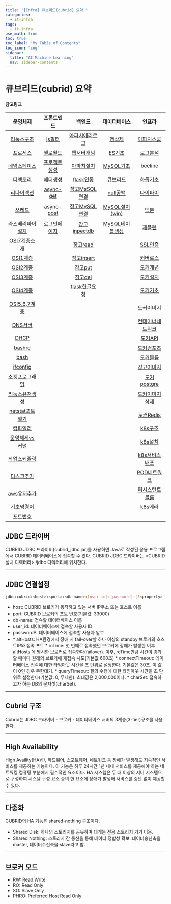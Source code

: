 ```yaml
---
title: "[Infra] 큐브리드(cubrid) 요약 " 
categories:
  - it-infra
tags:
  - it-infra
use_math: true
toc: true
toc_label: "My Table of Contents"
toc_icon: "cog"
sidebar:
  title: "AI Machine Learning"
  nav: sidebar-contents
---
```


# 큐브리드(cubrid) 요약

**참고링크**

| 운영체제 | 프론트엔드 | 백엔드 | 데이터베이스| 인프라 |
|:------:|:------:|:------:|:------:|:------:|
|[리눅스구조](https://losskatsu.github.io/os-kernel/os-linux-structure) | [js필터](https://losskatsu.github.io/frontend/js-map-reduce-filter/) | [아파치에러로그](https://losskatsu.github.io/it-infra/apache-error-log/) | [행삭제](https://losskatsu.github.io/it-infra/sqldelete/) | [아파치스쿱](https://losskatsu.github.io/it-infra/sqoop/) |
|[프로세스](https://losskatsu.github.io/os-kernel/os-process/) | [헬로월드](https://losskatsu.github.io/frontend/react-helloworld/) | [웹서버개념](https://losskatsu.github.io/it-infra/webserver/) | [ES기초](https://losskatsu.github.io/it-infra/es-basic/) | [로그분석](https://losskatsu.github.io/it-infra/log-anal/) |
|[네임스페이스](https://losskatsu.github.io/os-kernel/linux-redirection/) |[프로젝트생성](https://losskatsu.github.io/frontend/react-basic-setup/) | [아파치설치](https://losskatsu.github.io/it-infra/aws-apache/) | [MySQL기초](https://losskatsu.github.io/it-infra/mysql-index/) | [beeline](https://losskatsu.github.io/it-infra/beeline/) |
|[디렉토리](https://losskatsu.github.io/os-kernel/linux-directory/) |[헤더생성](https://losskatsu.github.io/frontend/react-category/) | [flask연동](https://losskatsu.github.io/it-infra/flask-nginx-uwsgi/) | [큐브리드](https://losskatsu.github.io/it-infra/cubrid-summary/) | [하둡기초](https://losskatsu.github.io/it-infra/hadoop-basic-concept/) |
|[리다이렉션](https://losskatsu.github.io/os-kernel/linux-redirection/) |[async-get](https://losskatsu.github.io/frontend/react-request-api-django/) | [장고MsSQL연결](https://losskatsu.github.io/it-infra/mssql-django-conn/) | [null공백](https://losskatsu.github.io/it-infra/db-null/) |  [나이파이](https://losskatsu.github.io/it-infra/nifi/) |
|[쓰레드](https://losskatsu.github.io/os-kernel/process-thread/) | [async-post](https://losskatsu.github.io/frontend/react-request-post/) | [장고MySQL연결](https://losskatsu.github.io/it-infra/mysql-django-conn/) | [MySQL설치(win)](https://losskatsu.github.io/it-infra/mysql-install-win/) | [백본](https://losskatsu.github.io/it-infra/backbone/) |
|[라즈베리파이설치](https://losskatsu.github.io/os-kernel/raspberry-vminstall/) | [로그인페이지](https://losskatsu.github.io/frontend/react-request-post/) | [장고inpectdb](https://losskatsu.github.io/it-infra/django-inspectdb/) | [MySQL테이블생성](https://losskatsu.github.io/it-infra/mysql-create-db/) | [제플린](https://losskatsu.github.io/it-infra/backbone/) |
|[OSI7계층소개](https://losskatsu.github.io/os-kernel/network-basic01/) | | [장고read](https://losskatsu.github.io/it-infra/django-read-data/)  |  | [SSL인증](https://losskatsu.github.io/it-infra/ssl-auth/)|
|[OSI1계층](https://losskatsu.github.io/os-kernel/network-basic02/) | | [장고insert](https://losskatsu.github.io/it-infra/django-post-data/)  | | [커버로스](https://losskatsu.github.io/it-infra/kerberos/) |
|[OSI2계층](https://losskatsu.github.io/os-kernel/network-basic03/) | | [장고put](https://losskatsu.github.io/it-infra/django-put-data/)  | | [도커개념](https://losskatsu.github.io/it-infra/docker00/) |
|[OSI3계층](https://losskatsu.github.io/os-kernel/network-basic04/) | | [장고del](https://losskatsu.github.io/it-infra/django-del-data/) | | [도커설치](https://losskatsu.github.io/it-infra/docker01/) |
|[OSI4계층](https://losskatsu.github.io/os-kernel/network-basic05/) | | [flask한글요청](https://losskatsu.github.io/programming/py-flask-korean/) | |[도커기초](https://losskatsu.github.io/it-infra/docker02/)|
|[OSI5,6,7계층](https://losskatsu.github.io/os-kernel/network-basic05/) | |  | | [도커이미지](https://losskatsu.github.io/it-infra/docker03/) |
|[DNS서버](https://losskatsu.github.io/os-kernel/etc-host-dns/) | |  | | [컨테이너네트워크](https://losskatsu.github.io/it-infra/docker04/) |
|[DHCP](https://losskatsu.github.io/os-kernel/dhcp/) | | | | [도커API](https://losskatsu.github.io/it-infra/docker05/) |
|[bashrc](https://losskatsu.github.io/os-kernel/bashrc/) | | | | [도커컴포즈](https://losskatsu.github.io/it-infra/docker06/) |
|[bash](https://losskatsu.github.io/os-kernel/bash/) | | | | [도커볼륨](https://losskatsu.github.io/it-infra/docker07/) |
|[ifconfig](https://losskatsu.github.io/os-kernel/ifconfig/) | | | | [장고이미지](https://losskatsu.github.io/it-infra/docker08/) |
|[소켓프로그래밍](https://losskatsu.github.io/os-kernel/network-socket/) | | | | [도커postgre](https://losskatsu.github.io/it-infra/docker09/) |
|[리눅스유저생성](https://losskatsu.github.io/os-kernel/linux-create-user/) | | | | [도커이미지삭제](https://losskatsu.github.io/it-infra/docker10/)|
|[netstat포트열기](https://losskatsu.github.io/os-kernel/port-open/) | | | |[도커Redis](https://losskatsu.github.io/it-infra/docker11/) |
|[컴파일러](https://losskatsu.github.io/os-kernel/compiler-interpreter/) | | | |[k8s구조](https://losskatsu.github.io/it-infra/kubernetes01/) |
|[운영체제vs커널](https://losskatsu.github.io/os-kernel/diff-kernel-os/) | | | | [k8s설치](https://losskatsu.github.io/it-infra/kubernetes02/) |
|[작업스케쥴링](https://losskatsu.github.io/os-kernel/crontab/) | | | |[k8s서비스배포](https://losskatsu.github.io/it-infra/kubernetes03/) |
|[디스크추가](https://losskatsu.github.io/os-kernel/add-harddisk/) | | | |[POD네트워크](https://losskatsu.github.io/it-infra/kubernetes04/) |
|[aws유저추가](https://losskatsu.github.io/os-kernel/aws-add-user/) | | | | [퍼시스턴트볼륨](https://losskatsu.github.io/it-infra/kubernetes05/)|
|[기초명령어](https://losskatsu.github.io/it-infra/ps-grep-pipe-redirect/) | | | | [k8s에러](https://losskatsu.github.io/it-infra/kubernetes06/)|
|[포트번호](https://losskatsu.github.io/it-infra/port/) | | | | |

## JDBC 드라이버

CUBRID JDBC 드라이버(cubrid_jdbc.jar)를 사용하면 Java로 작성된 응용 프로그램에서 CUBRID 데이터베이스에 접속할 수 있다. 
CUBRID JDBC 드라이버는 <CUBRID 설치 디렉터리> /jdbc 디렉터리에 위치한다. 

-------------------------------------------------------------

## JDBC 연결설정

```bash
jdbc:cubrid:<host>:<port>:<db-name>:[user-id]:[password]:[?<property> [& <property>] ... ]
```

* host: CUBRID 브로커가 동작하고 있는 서버 IP주소 또는 호스트 이름
* port: CUBRID 브로커의 포트 번호(기본값: 33000)
* db-name: 접속할 데이터베이스 이름 
* user_id: 데이터베이스에 접속할 사용자 ID
* passwordP: 데이터베이스에 접속할 사용자 암호
* <property>
  * altHosts: HA환경에서 장애 시 fail-over할 하나 이상의 standby 브로커의 호스트IP와 접속 포트
  * rcTime: 첫 번째로 접속했던 브로커에 장애가 발생한 이후 altHosts 에 명시한 브로커로 접속한다(failover). 이후, rcTime만큼 시간이 경과할 때마다 원래의 브로커에 재접속 시도(기본값 600초)
  * connectTimeout: 데이터베이스 접속에 대한 타임아웃 시간을 초 단위로 설정한다. 기본값은 30초. 이 값이 0인 경우 무한대기.
  * queryTimeout: 질의 수행에 대한 타임아웃 시간을 초 단위로 설정한다(기본값: 0, 무제한). 최대값은 2,000,000이다.
  * charSet: 접속하고자 하는 DB의 문자셋(charSet).

-------------------------------------------------------------

## Cubrid 구조

Cubrid는 JDBC 드라이버 - 브로커 - 데이터베이스 서버의 3계층(3-tier)구조를 사용한다. 

-------------------------------------------------------------

## High Availability  

High Availity(HA)란, 하드웨어, 스포트웨어, 네트워크 등 장애가 발생해도 지속적인 서비스를 제공하는 기능이다. 
이 기능은 하루 24시간 1년 내내 서비스를 제공해야 하는 네트워킹 컴퓨팅 부분에서 필수적인 요소이다. 
HA 시스템은 두 대 이상의 서버 시스템으로 구성하여 시스템 구성 요소 중의 한 요소에 장애가 발생해 서비스를 중단 없이 제공할 수 있다.

-------------------------------------------------------------

## 다중화 

CUBRID의 HA 기능은 shared-nothing 구조이다.

* Shared Disk: 하나의 스토리지를 공유하며 대개는 전용 스토리지 기기 이용.
* Shared Nothing: 스토리지 간 통신을 통해 데이터 정합성 확보. 데이터송신측을 master, 데이터수신측을 slave라고 함. 

-------------------------------------------------------------

## 브로커 모드 

* RW: Read Write
* RO: Read Only
* SO: Slave Only
* PHRO: Preferred Host Read Only
  
  
